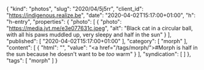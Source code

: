 {
  "kind": "photos",
  "slug": "2020/04/5j5rr",
  "client_id": "https://indigenous.realize.be",
  "date": "2020-04-02T15:17:00+01:00",
  "h": "h-entry",
  "properties": {
    "photo": [
      {
        "photo": "https://media.jvt.me/e3e077631c.jpeg",
        "alt": "Black cat in a circular ball, with all his paws muddled up, very sleepy and half in the sun"
      }
    ],
    "published": [
      "2020-04-02T15:17:00+01:00"
    ],
    "category": [
      "morph"
    ],
    "content": [
      {
        "html": "",
        "value": "<a href=\"/tags/morph/\">#Morph</a> is half in the sun because he doesn't want to be _too_ warm"
      }
    ],
    "syndication": [
    ]
  },
  "tags": [
    "morph"
  ]
}
